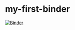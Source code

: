 # my-first-binder

[![Binder](https://mybinder.org/badge_logo.svg)](https://mybinder.org/v2/gh/ubbara/my-first-binder/HEAD)
